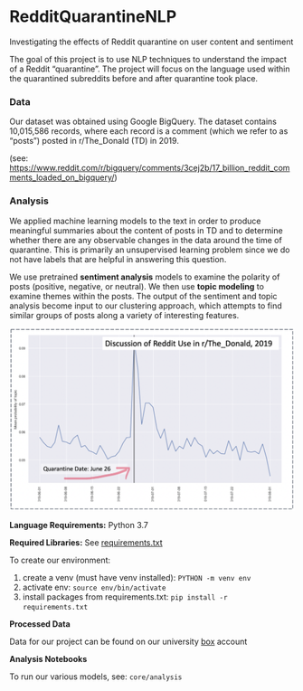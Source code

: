# RedditQuarantineNLP
Investigating the effects of Reddit quarantine on user content and sentiment

The goal of this project is to use NLP techniques to understand the impact of a Reddit “quarantine”. The project will focus on the language used within the quarantined subreddits before and after quarantine took place.

### Data
Our dataset was obtained using Google BigQuery. The dataset contains 10,015,586 records, where each record is a comment (which we refer to as “posts”) posted in r/The_Donald (TD) in 2019. 

(see: https://www.reddit.com/r/bigquery/comments/3cej2b/17_billion_reddit_comments_loaded_on_bigquery/)

### Analysis
We applied machine learning models to the text in order to produce meaningful summaries about the content of posts in TD and to determine whether there are any observable changes in the data around the time of quarantine. This is primarily an unsupervised learning problem since we do not have labels that are helpful in answering this question. 


We use pretrained **sentiment analysis** models to examine the polarity of posts (positive, negative, or neutral). We then use **topic modeling** to examine themes within the posts. The output of the sentiment and topic analysis become input to our clustering approach, which attempts to find similar groups of posts along a variety of interesting features.

![LDA](readme.png)

**Language Requirements:**
Python 3.7

**Required Libraries:**
See [requirements.txt](requirements.txt)

To create our environment:
1. create a venv (must have venv installed): `PYTHON -m venv env`
2. activate env: `source env/bin/activate`
3. install packages from requirements.txt: `pip install -r requirements.txt`

**Processed Data** 

Data for our project can be found on our university [box](https://uchicago.app.box.com/folder/137045365771?s=f2m75jh34n3ot3462wv4bqz13nqkyhfx) account

**Analysis Notebooks**

To run our various models, see: `core/analysis`

